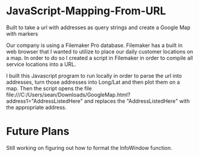# JavaScript-Mapping-From-URL
Built to take a url with addresses as query strings and create a Google Map with markers

Our company is using a Filemaker Pro database.  Filemaker has a built in web browser that I wanted to utilize to place our daily customer locations on a map. In order to do so I created a script in Filemaker in order to compile all service locations into a URL.  

I built this Javascript program to run locally in order to parse the url into addresses, turn those addresses into Long/Lat and then plot them on a map. Then the script opens the file file:///C:/Users/sean/Downloads/GoogleMap.html?address1="AddressListedHere" and replaces the "AddressListedHere" with the appropriate address.

# Future Plans
Still working on figuring out how to format the InfoWindow function. 
